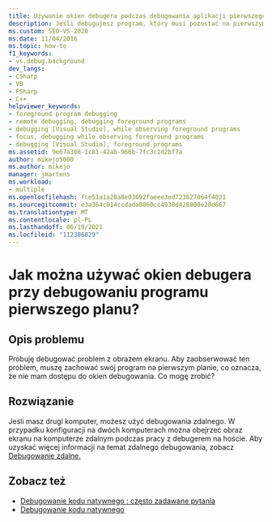 ```yaml
---
title: Używanie okien debugera podczas debugowania aplikacji pierwszego planu | Microsoft Docs
description: Jeśli debugujesz program, który musi pozostać na pierwszym planie, użyj debugowania zdalnego, aby uniknąć umieszczania go w tle.
ms.custom: SEO-VS-2020
ms.date: 11/04/2016
ms.topic: how-to
f1_keywords:
- vs.debug.background
dev_langs:
- CSharp
- VB
- FSharp
- C++
helpviewer_keywords:
- foreground program debugging
- remote debugging, debugging foreground programs
- debugging [Visual Studio], while observing foreground programs
- focus, debugging while observing foreground programs
- debugging [Visual Studio], foreground programs
ms.assetid: 9e67a308-1c81-42ab-966b-7fc3c1d2bf7a
author: mikejo5000
ms.author: mikejo
manager: jmartens
ms.workload:
- multiple
ms.openlocfilehash: fce51a1a28a8e03692faeee3ed723627864f4031
ms.sourcegitcommit: e3a364c014ccdada0860cc4930d428808e20d667
ms.translationtype: MT
ms.contentlocale: pl-PL
ms.lasthandoff: 06/19/2021
ms.locfileid: "112386829"
---
```

# <a name="how-can-i-use-debugger-windows-while-debugging-a-foreground-program"></a>Jak można używać okien debugera przy debugowaniu programu pierwszego planu?
## <a name="problem-description"></a>Opis problemu
 Próbuję debugować problem z obrazem ekranu. Aby zaobserwować ten problem, muszę zachować swój program na pierwszym planie, co oznacza, że nie mam dostępu do okien debugowania. Co mogę zrobić?

## <a name="solution"></a>Rozwiązanie
 Jeśli masz drugi komputer, możesz użyć debugowania zdalnego. W przypadku konfiguracji na dwóch komputerach można obejrzeć obraz ekranu na komputerze zdalnym podczas pracy z debugerem na hoście. Aby uzyskać więcej informacji na temat zdalnego debugowania, zobacz [Debugowanie zdalne.](../debugger/remote-debugging.md)

## <a name="see-also"></a>Zobacz też
- [Debugowanie kodu natywnego : często zadawane pytania](../debugger/debugging-native-code-faqs.md)
- [Debugowanie kodu natywnego](../debugger/debugging-native-code.md)

